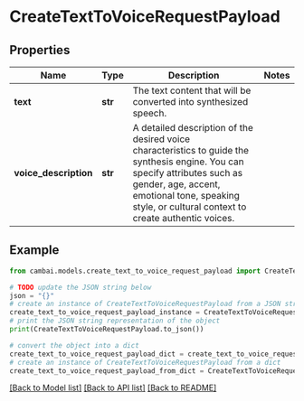 # CreateTextToVoiceRequestPayload


## Properties

Name | Type | Description | Notes
------------ | ------------- | ------------- | -------------
**text** | **str** | The text content that will be converted into synthesized speech. | 
**voice_description** | **str** | A detailed description of the desired voice characteristics to guide the synthesis engine. You can specify attributes such as gender, age, accent, emotional tone, speaking style, or cultural context to create authentic voices. | 

## Example

```python
from cambai.models.create_text_to_voice_request_payload import CreateTextToVoiceRequestPayload

# TODO update the JSON string below
json = "{}"
# create an instance of CreateTextToVoiceRequestPayload from a JSON string
create_text_to_voice_request_payload_instance = CreateTextToVoiceRequestPayload.from_json(json)
# print the JSON string representation of the object
print(CreateTextToVoiceRequestPayload.to_json())

# convert the object into a dict
create_text_to_voice_request_payload_dict = create_text_to_voice_request_payload_instance.to_dict()
# create an instance of CreateTextToVoiceRequestPayload from a dict
create_text_to_voice_request_payload_from_dict = CreateTextToVoiceRequestPayload.from_dict(create_text_to_voice_request_payload_dict)
```
[[Back to Model list]](../README.md#documentation-for-models) [[Back to API list]](../README.md#documentation-for-api-endpoints) [[Back to README]](../README.md)


